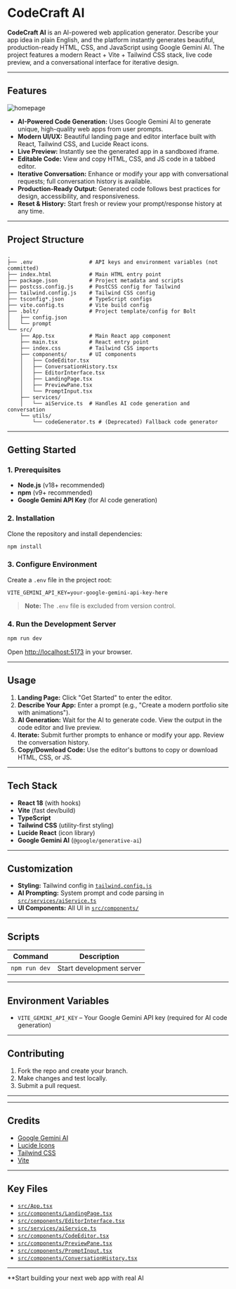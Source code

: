 # CodeCraft AI

**CodeCraft AI** is an AI-powered web application generator. Describe your app idea in plain English, and the platform instantly generates beautiful, production-ready HTML, CSS, and JavaScript using Google Gemini AI. The project features a modern React + Vite + Tailwind CSS stack, live code preview, and a conversational interface for iterative design.

---

## Features

<img src="" alt="homepage">

- **AI-Powered Code Generation:** Uses Google Gemini AI to generate unique, high-quality web apps from user prompts.
- **Modern UI/UX:** Beautiful landing page and editor interface built with React, Tailwind CSS, and Lucide React icons.
- **Live Preview:** Instantly see the generated app in a sandboxed iframe.
- **Editable Code:** View and copy HTML, CSS, and JS code in a tabbed editor.
- **Iterative Conversation:** Enhance or modify your app with conversational requests; full conversation history is available.
- **Production-Ready Output:** Generated code follows best practices for design, accessibility, and responsiveness.
- **Reset & History:** Start fresh or review your prompt/response history at any time.


---

## Project Structure

```
.
├── .env                  # API keys and environment variables (not committed)
├── index.html            # Main HTML entry point
├── package.json          # Project metadata and scripts
├── postcss.config.js     # PostCSS config for Tailwind
├── tailwind.config.js    # Tailwind CSS config
├── tsconfig*.json        # TypeScript configs
├── vite.config.ts        # Vite build config
├── .bolt/                # Project template/config for Bolt
│   ├── config.json
│   └── prompt
└── src/
    ├── App.tsx           # Main React app component
    ├── main.tsx          # React entry point
    ├── index.css         # Tailwind CSS imports
    ├── components/       # UI components
    │   ├── CodeEditor.tsx
    │   ├── ConversationHistory.tsx
    │   ├── EditorInterface.tsx
    │   ├── LandingPage.tsx
    │   ├── PreviewPane.tsx
    │   └── PromptInput.tsx
    ├── services/
    │   └── aiService.ts  # Handles AI code generation and conversation
    └── utils/
        └── codeGenerator.ts # (Deprecated) Fallback code generator
```

---

## Getting Started

### 1. Prerequisites

- **Node.js** (v18+ recommended)
- **npm** (v9+ recommended)
- **Google Gemini API Key** (for AI code generation)

### 2. Installation

Clone the repository and install dependencies:

```sh
npm install
```

### 3. Configure Environment

Create a `.env` file in the project root:

```
VITE_GEMINI_API_KEY=your-google-gemini-api-key-here
```

> **Note:** The `.env` file is excluded from version control.

### 4. Run the Development Server

```sh
npm run dev
```

Open [http://localhost:5173](http://localhost:5173) in your browser.

---

## Usage

1. **Landing Page:** Click "Get Started" to enter the editor.
2. **Describe Your App:** Enter a prompt (e.g., "Create a modern portfolio site with animations").
3. **AI Generation:** Wait for the AI to generate code. View the output in the code editor and live preview.
4. **Iterate:** Submit further prompts to enhance or modify your app. Review the conversation history.
5. **Copy/Download Code:** Use the editor's buttons to copy or download HTML, CSS, or JS.

---

## Tech Stack

- **React 18** (with hooks)
- **Vite** (fast dev/build)
- **TypeScript**
- **Tailwind CSS** (utility-first styling)
- **Lucide React** (icon library)
- **Google Gemini AI** (`@google/generative-ai`)

---

## Customization

- **Styling:** Tailwind config in [`tailwind.config.js`](tailwind.config.js)
- **AI Prompting:** System prompt and code parsing in [`src/services/aiService.ts`](src/services/aiService.ts)
- **UI Components:** All UI in [`src/components/`](src/components/)

---

## Scripts

| Command         | Description                  |
|-----------------|-----------------------------|
| `npm run dev`   | Start development server    |


---

## Environment Variables

- `VITE_GEMINI_API_KEY` – Your Google Gemini API key (required for AI code generation)

---

## Contributing

1. Fork the repo and create your branch.
2. Make changes and test locally.
3. Submit a pull request.

---


---

## Credits

- [Google Gemini AI](https://ai.google.dev/)
- [Lucide Icons](https://lucide.dev/)
- [Tailwind CSS](https://tailwindcss.com/)
- [Vite](https://vitejs.dev/)

---

## Key Files

- [`src/App.tsx`](src/App.tsx)
- [`src/components/LandingPage.tsx`](src/components/LandingPage.tsx)
- [`src/components/EditorInterface.tsx`](src/components/EditorInterface.tsx)
- [`src/services/aiService.ts`](src/services/aiService.ts)
- [`src/components/CodeEditor.tsx`](src/components/CodeEditor.tsx)
- [`src/components/PreviewPane.tsx`](src/components/PreviewPane.tsx)
- [`src/components/PromptInput.tsx`](src/components/PromptInput.tsx)
- [`src/components/ConversationHistory.tsx`](src/components/ConversationHistory.tsx)

---

**Start building your next web app with real AI
